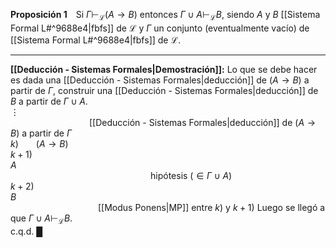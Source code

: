 **Proposición 1** Si $\Gamma \vdash_{\mathcal{L}} (A \rightarrow B)$ entonces $\Gamma \cup {A} \vdash_{\mathcal{L}} B$, siendo $A$ y $B$ [[Sistema Formal L#^9688e4|fbfs]] de $\mathcal{L}$ y $\Gamma$ un conjunto (eventualmente vacío) de [[Sistema Formal L#^9688e4|fbfs]] de $\mathcal{L}$.
***
  **[[Deducción - Sistemas Formales|Demostración]]:** Lo que se debe hacer es dada una [[Deducción - Sistemas Formales|deducción]] de $(A \rightarrow B)$ a partir de $\Gamma$, construir una [[Deducción - Sistemas Formales|deducción]] de $B$ a partir de $\Gamma \cup {A}$.
$\vdots$                                            [[Deducción - Sistemas Formales|deducción]] de $(A \rightarrow B)$ a partir de $\Gamma$  
$k)$  $(A \rightarrow B)$  
$k+1)$ $A$                                                   hipótesis $(\in \Gamma \cup {A})$  
$k+2)$ $B$                                             [[Modus Ponens|MP]] entre $k)$ y $k+1)$
Luego se llegó a que $\Gamma \cup {A} \vdash_{\mathcal{L}} B$.  
c.q.d. █
